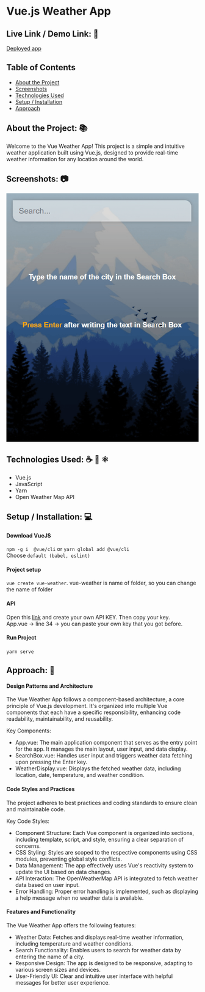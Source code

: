 # Vue.js Weather App

## Live Link / Demo Link: 🔗
[Deployed app](https://incredible-moonbeam-340408.netlify.app/)

## Table of Contents
* [About the Project](#about-the-project)
* [Screenshots](#screenshots)
* [Technologies Used](#technologies-used)
* [Setup / Installation](#setup--installation)
* [Approach](#approach)

## About the Project: 📚
Welcome to the Vue Weather App! This project is a simple and intuitive weather application built using Vue.js, designed to provide real-time weather information for any location around the world.

## Screenshots: 📷
![Weather App](https://github.com/alibinauanov/vue-weather/blob/main/weather.gif)

## Technologies Used: ☕️ 🐍 ⚛️
* Vue.js
* JavaScript
* Yarn
* Open Weather Map API

## Setup / Installation: 💻
#### Download VueJS</br>
```npm -g i  @vue/cli``` or ```yarn global add @vue/cli```</br>
Choose ```default (babel, eslint)```

#### Project setup</br>
```vue create vue-weather```. vue-weather is name of folder, so you can change the name of folder

#### API
Open this [link]([url](https://home.openweathermap.org/api_keys)) and create your own API KEY. Then copy your key.</br>
App.vue -> line 34 -> you can paste your own key that you got before.

#### Run Project</br>
```yarn serve```

## Approach: 🚶
#### Design Patterns and Architecture
The Vue Weather App follows a component-based architecture, a core principle of Vue.js development. It's organized into multiple Vue components that each have a specific responsibility, enhancing code readability, maintainability, and reusability.

Key Components:
* App.vue: The main application component that serves as the entry point for the app. It manages the main layout, user input, and data display.
* SearchBox.vue: Handles user input and triggers weather data fetching upon pressing the Enter key.
* WeatherDisplay.vue: Displays the fetched weather data, including location, date, temperature, and weather condition.

#### Code Styles and Practices
The project adheres to best practices and coding standards to ensure clean and maintainable code.

Key Code Styles:
* Component Structure: Each Vue component is organized into sections, including template, script, and style, ensuring a clear separation of concerns.
* CSS Styling: Styles are scoped to the respective components using CSS modules, preventing global style conflicts.
* Data Management: The app effectively uses Vue's reactivity system to update the UI based on data changes.
* API Interaction: The OpenWeatherMap API is integrated to fetch weather data based on user input.
* Error Handling: Proper error handling is implemented, such as displaying a help message when no weather data is available.

#### Features and Functionality
The Vue Weather App offers the following features:
* Weather Data: Fetches and displays real-time weather information, including temperature and weather conditions.
* Search Functionality: Enables users to search for weather data by entering the name of a city.
* Responsive Design: The app is designed to be responsive, adapting to various screen sizes and devices.
* User-Friendly UI: Clear and intuitive user interface with helpful messages for better user experience.
